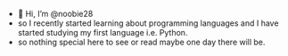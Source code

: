- 👋 Hi, I’m @noobie28
- so I recently started learning about programming languages and I have started studying my first language i.e. Python.
- so nothing special here to see or read maybe one day there will be.
<!---
noobie28/noobie28 is a ✨ special ✨ repository because its `README.md` (this file) appears on your GitHub profile.
You can click the Preview link to take a look at your changes.
--->
